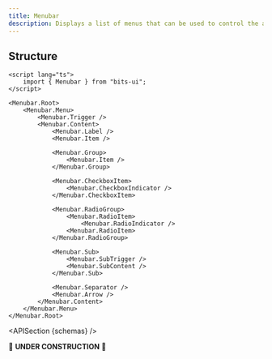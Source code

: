 ```yaml
---
title: Menubar
description: Displays a list of menus that can be used to control the application.
---
```


<script>
	import { APISection, ComponentPreview, MenubarDemo } from '@/components'
	export let schemas;
</script>

<ComponentPreview name="menubar-demo" comp="Menubar">

<MenubarDemo slot="preview" />

</ComponentPreview>

## Structure

```svelte
<script lang="ts">
	import { Menubar } from "bits-ui";
</script>

<Menubar.Root>
	<Menubar.Menu>
		<Menubar.Trigger />
		<Menubar.Content>
			<Menubar.Label />
			<Menubar.Item />

			<Menubar.Group>
				<Menubar.Item />
			</Menubar.Group>

			<Menubar.CheckboxItem>
				<Menubar.CheckboxIndicator />
			</Menubar.CheckboxItem>

			<Menubar.RadioGroup>
				<Menubar.RadioItem>
					<Menubar.RadioIndicator />
				<Menubar.RadioItem>
			</Menubar.RadioGroup>

			<Menubar.Sub>
				<Menubar.SubTrigger />
				<Menubar.SubContent />
			</Menubar.Sub>

			<Menubar.Separator />
			<Menubar.Arrow />
		</Menubar.Content>
	</Menubar.Menu>
</Menubar.Root>
```

<APISection {schemas} />

🚧 **UNDER CONSTRUCTION** 🚧
